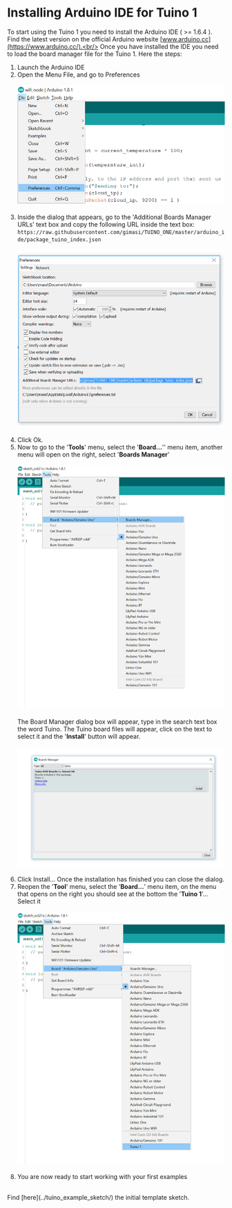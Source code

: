 # Installing Arduino IDE for Tuino 1


To start using the Tuino 1 you need to install the Arduino IDE ( >= 1.6.4 ).<br/> 
Find the latest version on the official Arduino website [www.arduino.cc](https://www.arduino.cc/).<br/>
Once you have installed the IDE you need to load the board manager file for the Tuino 1. Here the steps:<br/>
1) Launch the Arduino IDE<br/>
2) Open the Menu File, and go to Preferences<br/><br/>
<img src="https://raw.githubusercontent.com/gimasi/TUINO_ONE/master/docs/arduino_ide_1.png"><br/><br/>
3) Inside the dialog that appears, go to the 'Additional Boards Manager URLs' text box and copy the following URL inside the text box: `https://raw.githubusercontent.com/gimasi/TUINO_ONE/master/arduino_ide/package_tuino_index.json`<br/><br/>
<img src="https://raw.githubusercontent.com/gimasi/TUINO_ONE/master//docs/arduino_ide_2.png"><br/><br/>
4) Click Ok.<br/>
5) Now to go to the '<b>Tools</b>' menu, select the '<b>Board…</b>'' menu item, another menu will open on the right, select '<b>Boards Manager</b>'<br/><br/>
<img src="https://raw.githubusercontent.com/gimasi/TUINO_ONE/master//docs/arduino_ide_3.png"><br/><br/>
The Board Manager dialog box will appear, type in the search text box the word Tuino. The Tuino board files will appear, click on the text to select it and the '<b>Install</b>' button will appear.<br/><br/>
<img src="https://raw.githubusercontent.com/gimasi/TUINO_ONE/master//docs/arduino_ide_4.png"><br/><br/>
6) Click Install... Once the installation has finished you can close the dialog.<br/>
7) Reopen the '<b>Tool</b>' menu, select the '<b>Board...</b>' menu item, on the menu that opens on the right you should see at the bottom the '<b>Tuino 1</b>'... Select it<br/><br/>
<img src="https://raw.githubusercontent.com/gimasi/TUINO_ONE/master//docs/arduino_ide_5.png"><br/><br/>
8) You are now ready to start working with your first examples<br/>
<br/>
Find [here](../tuino_example_sketch/) the initial template sketch.<br/>

